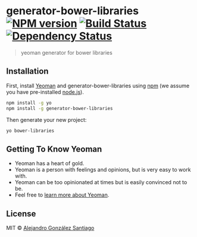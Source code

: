 # generator-bower-libraries [![NPM version][npm-image]][npm-url] [![Build Status][travis-image]][travis-url] [![Dependency Status][daviddm-image]][daviddm-url]
> yeoman generator for bower libraries

## Installation

First, install [Yeoman](http://yeoman.io) and generator-bower-libraries using [npm](https://www.npmjs.com/) (we assume you have pre-installed [node.js](https://nodejs.org/)).

```bash
npm install -g yo
npm install -g generator-bower-libraries
```

Then generate your new project:

```bash
yo bower-libraries
```

## Getting To Know Yeoman

 * Yeoman has a heart of gold.
 * Yeoman is a person with feelings and opinions, but is very easy to work with.
 * Yeoman can be too opinionated at times but is easily convinced not to be.
 * Feel free to [learn more about Yeoman](http://yeoman.io/).

## License

MIT © [Alejandro González Santiago]()


[npm-image]: https://badge.fury.io/js/generator-bower-libraries.svg
[npm-url]: https://npmjs.org/package/generator-bower-libraries
[travis-image]: https://travis-ci.org/agonsant/generator-bower-libraries.svg?branch=master
[travis-url]: https://travis-ci.org/agonsant/generator-bower-libraries
[daviddm-image]: https://david-dm.org/agonsant/generator-bower-libraries.svg?theme=shields.io
[daviddm-url]: https://david-dm.org/agonsant/generator-bower-libraries
